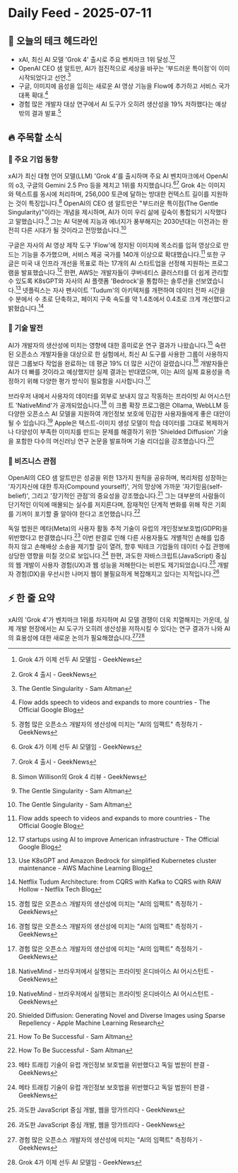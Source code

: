 # Daily Feed - 2025-07-11

## 🌅 오늘의 테크 헤드라인

*   xAI, 최신 AI 모델 'Grok 4' 출시로 주요 벤치마크 1위 달성.[^41][^43]
*   OpenAI CEO 샘 알트만, AI가 점진적으로 세상을 바꾸는 '부드러운 특이점'이 이미 시작되었다고 선언.[^48]
*   구글, 이미지에 음성을 입히는 새로운 AI 영상 기능을 Flow에 추가하고 서비스 국가 대폭 확대.[^8]
*   경험 많은 개발자 대상 연구에서 AI 도구가 오히려 생산성을 19% 저하했다는 예상 밖의 결과 발표.[^6]

## 🔥 주목할 소식

### 📱 주요 기업 동향

xAI가 최신 대형 언어 모델(LLM) 'Grok 4'를 출시하며 주요 AI 벤치마크에서 OpenAI의 o3, 구글의 Gemini 2.5 Pro 등을 제치고 1위를 차지했습니다.[^41][^43] Grok 4는 이미지와 텍스트를 동시에 처리하며, 256,000 토큰에 달하는 방대한 컨텍스트 길이를 지원하는 것이 특징입니다.[^38] OpenAI의 CEO 샘 알트만은 "부드러운 특이점(The Gentle Singularity)"이라는 개념을 제시하며, AI가 이미 우리 삶에 깊숙이 통합되기 시작했다고 말했습니다.[^48] 그는 AI 덕분에 지능과 에너지가 풍부해지는 2030년대는 이전과는 완전히 다른 시대가 될 것이라고 전망했습니다.[^48]

구글은 자사의 AI 영상 제작 도구 'Flow'에 정지된 이미지에 목소리를 입혀 영상으로 만드는 기능을 추가했으며, 서비스 제공 국가를 140개 이상으로 확대했습니다.[^8] 또한 구글은 미국 내 인프라 개선을 목표로 하는 17개의 AI 스타트업을 선정해 지원하는 프로그램을 발표했습니다.[^11] 한편, AWS는 개발자들이 쿠버네티스 클러스터를 더 쉽게 관리할 수 있도록 K8sGPT와 자사의 AI 플랫폼 'Bedrock'을 통합하는 솔루션을 선보였습니다.[^3] 넷플릭스는 자사 팬사이트 'Tudum'의 아키텍처를 개편하여 데이터 전파 시간을 수 분에서 수 초로 단축하고, 페이지 구축 속도를 약 1.4초에서 0.4초로 크게 개선했다고 밝혔습니다.[^12]

### 🚀 기술 발전

AI가 개발자의 생산성에 미치는 영향에 대한 흥미로운 연구 결과가 나왔습니다.[^6] 숙련된 오픈소스 개발자들을 대상으로 한 실험에서, 최신 AI 도구를 사용한 그룹이 사용하지 않은 그룹보다 작업을 완료하는 데 평균 19% 더 많은 시간이 걸렸습니다.[^6] 개발자들은 AI가 더 빠를 것이라고 예상했지만 실제 결과는 반대였으며, 이는 AI의 실제 효용성을 측정하기 위해 다양한 평가 방식이 필요함을 시사합니다.[^6]

브라우저 내에서 사용자의 데이터를 외부로 보내지 않고 작동하는 프라이빗 AI 어시스턴트 'NativeMind'가 공개되었습니다.[^7] 이 크롬 확장 프로그램은 Ollama, WebLLM 등 다양한 오픈소스 AI 모델을 지원하여 개인정보 보호에 민감한 사용자들에게 좋은 대안이 될 수 있습니다.[^7] Apple은 텍스트-이미지 생성 모델이 학습 데이터를 그대로 복제하거나 다양성이 부족한 이미지를 만드는 문제를 해결하기 위한 'Shielded Diffusion' 기술을 포함한 다수의 머신러닝 연구 논문을 발표하며 기술 리더십을 강조했습니다.[^15]

### 💼 비즈니스 관점

OpenAI의 CEO 샘 알트만은 성공을 위한 13가지 원칙을 공유하며, 복리처럼 성장하는 '자기자신에 대한 투자(Compound yourself)', 거의 망상에 가까운 '자기믿음(self-belief)', 그리고 '장기적인 관점'의 중요성을 강조했습니다.[^10] 그는 대부분의 사람들이 단기적인 이익에 매몰되는 실수를 저지른다며, 잠재적인 단계적 변화를 위해 작은 기회를 기꺼이 포기할 줄 알아야 한다고 조언했습니다.[^10]

독일 법원은 메타(Meta)의 사용자 활동 추적 기술이 유럽의 개인정보보호법(GDPR)을 위반했다고 판결했습니다.[^39] 이번 판결로 인해 다른 사용자들도 개별적인 손해를 입증하지 않고 손해배상 소송을 제기할 길이 열려, 향후 빅테크 기업들의 데이터 수집 관행에 상당한 영향을 미칠 것으로 보입니다.[^39] 한편, 과도한 자바스크립트(JavaScript) 중심의 웹 개발이 사용자 경험(UX)과 웹 성능을 저해한다는 비판도 제기되었습니다.[^35] 개발자 경험(DX)을 우선시한 나머지 웹이 불필요하게 복잡해지고 있다는 지적입니다.[^35]

## ⚡ 한 줄 요약

xAI의 'Grok 4'가 벤치마크 1위를 차지하며 AI 모델 경쟁이 더욱 치열해지는 가운데, 실제 개발 현장에서는 AI 도구가 오히려 생산성을 저하시킬 수 있다는 연구 결과가 나와 AI의 효용성에 대한 새로운 논의가 필요해졌습니다.[^6][^41]

[^3]: Use K8sGPT and Amazon Bedrock for simplified Kubernetes cluster maintenance - AWS Machine Learning Blog
[^6]: 경험 많은 오픈소스 개발자의 생산성에 미치는 "AI의 임팩트" 측정하기 - GeekNews
[^7]: NativeMind - 브라우저에서 실행되는 프라이빗 온디바이스 AI 어시스턴트 - GeekNews
[^8]: Flow adds speech to videos and expands to more countries - The Official Google Blog
[^10]: How To Be Successful - Sam Altman
[^11]: 17 startups using AI to improve American infrastructure - The Official Google Blog
[^12]: Netflix Tudum Architecture: from CQRS with Kafka to CQRS with RAW Hollow - Netflix Tech Blog
[^15]: Shielded Diffusion: Generating Novel and Diverse Images using Sparse Repellency - Apple Machine Learning Research
[^23]: Turn your photos into videos in Gemini - Gemini
[^30]: How Rocket streamlines the home buying experience with Amazon Bedrock Agents - AWS Machine Learning Blog
[^34]: SETI@home 논문이 통과되어 저널에 출판될 예정 - GeekNews
[^35]: 과도한 JavaScript 중심 개발, 웹을 망가뜨리다 - GeekNews
[^38]: Simon Willison의 Grok 4 리뷰 - GeekNews
[^39]: 메타 트래킹 기술이 유럽 개인정보 보호법을 위반했다고 독일 법원이 판결 - GeekNews
[^41]: Grok 4가 이제 선두 AI 모델임 - GeekNews
[^42]: NativeMind - 브라우저에서 실행되는 프라이빗 온디바이스 AI 어시스턴트 - GeekNews
[^43]: Grok 4 출시 - GeekNews
[^48]: The Gentle Singularity - Sam Altman
[^53]: 17 startups using AI to improve American infrastructure - The Official Google Blog